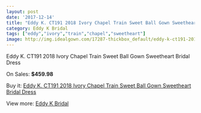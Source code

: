 ```yaml
---
layout: post
date: '2017-12-14'
title: "Eddy K. CT191 2018 Ivory Chapel Train Sweet Ball Gown Sweetheart Bridal Dress "
category: Eddy K Bridal
tags: ["eddy","ivory","train","chapel","sweetheart"]
image: http://img.idealgown.com/17287-thickbox_default/eddy-k-ct191-2018-ivory-chapel-train-sweet-ball-gown-sweetheart-bridal-dress.jpg
---
```

Eddy K. CT191 2018 Ivory Chapel Train Sweet Ball Gown Sweetheart Bridal Dress 

On Sales: **$459.98**
<a href="https://www.idealgown.com/en/eddy-k-bridal/6802-eddy-k-ct191-2018-ivory-chapel-train-sweet-ball-gown-sweetheart-bridal-dress.html"><amp-img layout="responsive" width="600" height="600" src="//img.idealgown.com/17287-thickbox_default/eddy-k-ct191-2018-ivory-chapel-train-sweet-ball-gown-sweetheart-bridal-dress.jpg" alt="Eddy K. CT191 2018 Ivory Chapel Train Sweet Ball Gown Sweetheart Bridal Dress  0" /></a>
<a href="https://www.idealgown.com/en/eddy-k-bridal/6802-eddy-k-ct191-2018-ivory-chapel-train-sweet-ball-gown-sweetheart-bridal-dress.html"><amp-img layout="responsive" width="600" height="600" src="//img.idealgown.com/17292-thickbox_default/eddy-k-ct191-2018-ivory-chapel-train-sweet-ball-gown-sweetheart-bridal-dress.jpg" alt="Eddy K. CT191 2018 Ivory Chapel Train Sweet Ball Gown Sweetheart Bridal Dress  1" /></a>
<a href="https://www.idealgown.com/en/eddy-k-bridal/6802-eddy-k-ct191-2018-ivory-chapel-train-sweet-ball-gown-sweetheart-bridal-dress.html"><amp-img layout="responsive" width="600" height="600" src="//img.idealgown.com/17291-thickbox_default/eddy-k-ct191-2018-ivory-chapel-train-sweet-ball-gown-sweetheart-bridal-dress.jpg" alt="Eddy K. CT191 2018 Ivory Chapel Train Sweet Ball Gown Sweetheart Bridal Dress  2" /></a>
<a href="https://www.idealgown.com/en/eddy-k-bridal/6802-eddy-k-ct191-2018-ivory-chapel-train-sweet-ball-gown-sweetheart-bridal-dress.html"><amp-img layout="responsive" width="600" height="600" src="//img.idealgown.com/17290-thickbox_default/eddy-k-ct191-2018-ivory-chapel-train-sweet-ball-gown-sweetheart-bridal-dress.jpg" alt="Eddy K. CT191 2018 Ivory Chapel Train Sweet Ball Gown Sweetheart Bridal Dress  3" /></a>
<a href="https://www.idealgown.com/en/eddy-k-bridal/6802-eddy-k-ct191-2018-ivory-chapel-train-sweet-ball-gown-sweetheart-bridal-dress.html"><amp-img layout="responsive" width="600" height="600" src="//img.idealgown.com/17289-thickbox_default/eddy-k-ct191-2018-ivory-chapel-train-sweet-ball-gown-sweetheart-bridal-dress.jpg" alt="Eddy K. CT191 2018 Ivory Chapel Train Sweet Ball Gown Sweetheart Bridal Dress  4" /></a>
<a href="https://www.idealgown.com/en/eddy-k-bridal/6802-eddy-k-ct191-2018-ivory-chapel-train-sweet-ball-gown-sweetheart-bridal-dress.html"><amp-img layout="responsive" width="600" height="600" src="//img.idealgown.com/17288-thickbox_default/eddy-k-ct191-2018-ivory-chapel-train-sweet-ball-gown-sweetheart-bridal-dress.jpg" alt="Eddy K. CT191 2018 Ivory Chapel Train Sweet Ball Gown Sweetheart Bridal Dress  5" /></a>

Buy it: [Eddy K. CT191 2018 Ivory Chapel Train Sweet Ball Gown Sweetheart Bridal Dress ](https://www.idealgown.com/en/eddy-k-bridal/6802-eddy-k-ct191-2018-ivory-chapel-train-sweet-ball-gown-sweetheart-bridal-dress.html "Eddy K. CT191 2018 Ivory Chapel Train Sweet Ball Gown Sweetheart Bridal Dress ")

View more: [Eddy K Bridal](https://www.idealgown.com/en/72-eddy-k-bridal "Eddy K Bridal")